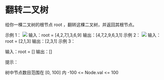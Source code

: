 # 翻转二叉树

给你一棵二叉树的根节点 root ，翻转这棵二叉树，并返回其根节点。

示例 1：
![](https://assets.leetcode.com/uploads/2021/03/14/invert1-tree.jpg)
输入：root = [4,2,7,1,3,6,9]
输出：[4,7,2,9,6,3,1]
示例 2：
![](https://assets.leetcode.com/uploads/2021/03/14/invert2-tree.jpg)
输入：root = [2,1,3]
输出：[2,3,1]
示例 3：

输入：root = []
输出：[]

提示：

树中节点数目范围在 [0, 100] 内
-100 <= Node.val <= 100
